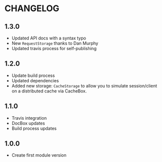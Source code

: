 CHANGELOG
=========

## 1.3.0
* Updated API docs with a syntax typo
* New `RequestStorage` thanks to Dan Murphy
* Updated travis process for self-publishing

## 1.2.0 
* Update build process
* Updated dependencies
* Added new storage: `CacheStorage` to allow you to simulate session/client on a distributed cache via CacheBox.

## 1.1.0
* Travis integration
* DocBox updates
* Build process updates

## 1.0.0
* Create first module version